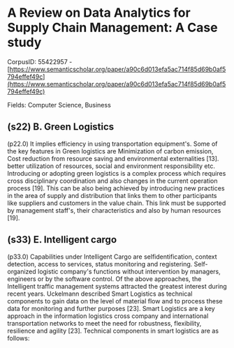 # A Review on Data Analytics for Supply Chain Management: A Case study

CorpusID: 55422957 - [https://www.semanticscholar.org/paper/a90c6d013efa5ac714f85d69b0af5794effef49c](https://www.semanticscholar.org/paper/a90c6d013efa5ac714f85d69b0af5794effef49c)

Fields: Computer Science, Business

## (s22) B. Green Logistics
(p22.0) It implies efficiency in using transportation equipment's. Some of the key features in Green logistics are Minimization of carbon emission, Cost reduction from resource saving and environmental externalities [13]. better utilization of resources, social and environment responsibility etc. Introducing or adopting green logistics is a complex process which requires cross disciplinary coordination and also changes in the current operation process [19]. This can be also being achieved by introducing new practices in the area of supply and distribution that links them to other participants like suppliers and customers in the value chain. This link must be supported by management staff's, their characteristics and also by human resources [19].
## (s33) E. Intelligent cargo
(p33.0) Capabilities under Intelligent Cargo are selfidentification, context detection, access to services, status monitoring and registering. Self-organized logistic company's functions without intervention by managers, engineers or by the software control. Of the above approaches, the Intelligent traffic management systems attracted the greatest interest during recent years. Uckelmann described Smart Logistics as technical components to gain data on the level of material flow and to process these data for monitoring and further purposes [23]. Smart Logistics are a key approach in the information logistics cross company and international transportation networks to meet the need for robustness, flexibility, resilience and agility [23]. Technical components in smart logistics are as follows:
